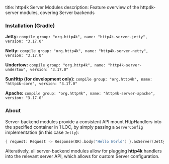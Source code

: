 title: http4k Server Modules
description: Feature overview of the http4k-server modules, covering Server backends

### Installation (Gradle)
**Jetty:** ```compile group: "org.http4k", name: "http4k-server-jetty", version: "3.17.0"```

**Netty:** ```compile group: "org.http4k", name: "http4k-server-netty", version: "3.17.0"```

**Undertow:** ```compile group: "org.http4k", name: "http4k-server-undertow", version: "3.17.0"```

**SunHttp (for development only):** ```compile group: "org.http4k", name: "http4k-core", version: "3.17.0"```

**Apache:** ```compile group: "org.http4k", name: "http4k-server-apache", version: "3.17.0"```

### About
Server-backend modules provide a consistent API mount HttpHandlers into the specified container in 1 LOC, by simply passing a `ServerConfig` implementation (in this case `Jetty`):

```kotlin
{ request: Request -> Response(OK).body("Hello World") }.asServer(Jetty(8000)).start().block()
```
Alteratively, all server-backend modules allow for plugging **http4k** handlers into the relevant server API, which allows for custom Server configuration.
